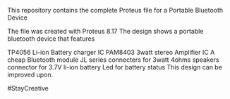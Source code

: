 This repository contains the complete Proteus file for a Portable Bluetooth Device

The file was created with Proteus 8.17 The design shows a portable bluetooth device that features

TP4056 Li-ion Battery charger IC
PAM8403 3watt stereo Amplifier IC
A cheap Bluetooth module JL series
connecters for 3watt 4ohms speakers
connector for 3.7V li-ion battery
Led for battery status
This design can be improved upon.

#StayCreative
